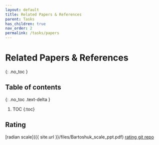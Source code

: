 ```yaml
---
layout: default
title: Related Papers & References
parent: Tasks
has_children: true
nav_order: 2
permalink: /tasks/papers
---
```

# Related Papers & References
{: .no_toc }

## Table of contents
{: .no_toc .text-delta }

1. TOC
{:toc}

## Rating
[radian scale]({{ site.url }}/files/Bartoshuk_scale_ppt.pdf)
[rating git repo](https://github.com/canlab/Paradigms_Public)

